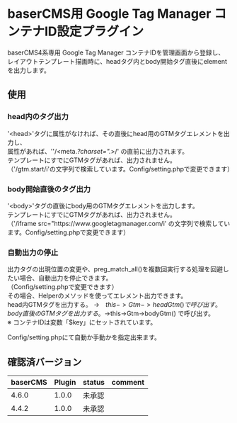 # baserCMS用 Google Tag Manager コンテナID設定プラグイン

baserCMS4系専用 
Google Tag Manager コンテナIDを管理画面から登録し、レイアウトテンプレート描画時に、headタグ内とbody開始タグ直後にelementを出力します。

## 使用

### head内のタグ出力

'\<head\>'タグに属性がなければ、その直後にhead用のGTMタグエレメントを出力し、  
属性があれば、''/<meta.*?charset=\".*>/' の直前に出力されます。  
テンプレートにすでにGTMタグがあれば、出力されません。  
（'/gtm.start/i'の文字列で検索しています。Config/setting.phpで変更できます）  

### body開始直後のタグ出力

'\<body\>'タグの直後にbody用のGTMタグエレメントを出力します。  
テンプレートにすでにGTMタグがあれば、出力されません。  
（'/iframe src\=\"https\:\/\/www\.googletagmanager\.com/i' の文字列で検索しています。Config/setting.phpで変更できます）  

### 自動出力の停止

出力タグの出現位置の変更や、preg_match_all()を複数回実行する処理を回避したい場合、自動出力を停止できます。  
（Config/setting.phpで変更できます）  
その場合、Helperのメソッドを使ってエレメント出力できます。  
head内GTMタグを出力する。 →　$this->Gtm->headGtm() で呼び出す。  
body直後のGTMタグを出力する。 →　$this->Gtm->bodyGtm() で呼び出す。  
※ コンテナIDは変数「$key」にセットされています。  

Config/setting.phpにて自動か手動かを指定出来ます。

## 確認済バージョン

|baserCMS|Plugin|status|comment|
|:--|:--|:--|:--|
|4.6.0|1.0.0|未承認||
|4.4.2|1.0.0|未承認||
